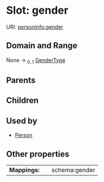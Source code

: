 
# Slot: gender




URI: [personinfo:gender](https://w3id.org/linkml/examples/personinfo/gender)


## Domain and Range

None &#8594;  <sub>0..1</sub> [GenderType](GenderType.md)

## Parents


## Children


## Used by

 * [Person](Person.md)

## Other properties

|  |  |  |
| --- | --- | --- |
| **Mappings:** | | schema:gender |

